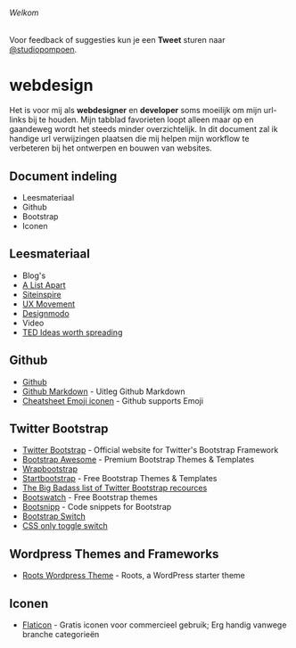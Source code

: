 ###### Welkom

Voor feedback of suggesties kun je een **Tweet** sturen naar <a href="https://twitter.com/studiopompoen">@studiopompoen</a>.

webdesign
=========

Het is voor mij als <strong>webdesigner</strong> en <strong>developer</strong> soms moeilijk om mijn url-links bij te houden. Mijn tabblad favorieten loopt alleen maar op en gaandeweg wordt het steeds minder overzichtelijk. In dit document zal ik handige url verwijzingen plaatsen die mij helpen mijn workflow te verbeteren bij het ontwerpen en bouwen van websites.

## Document indeling
* Leesmateriaal
* Github
* Bootstrap
* Iconen

##  Leesmateriaal
* Blog's
 * <a href="http://alistapart.com/">A List Apart</a>
 * <a href="http://www.siteinspire.com/">Siteinspire</a>
 * <a href="http://www.siteinspire.com/">UX Movement</a>
 * <a href="http://www.designmodo.com">Designmodo</a>
* Video
 * <a href="http://www.ted.com">TED Ideas worth spreading</a>

## Github
* <a href="https://github.com/">Github</a>
 * <a href="https://guides.github.com/features/mastering-markdown/">Github Markdown</a> - Uitleg Github Markdown
 * <a href="http://www.emoji-cheat-sheet.com/">Cheatsheet Emoji iconen</a> - Github supports Emoji

## Twitter Bootstrap
* <a href="http://www.getbootstrap.com">Twitter Bootstrap</a> - Official website for Twitter's Bootstrap Framework <br>
 * <a href="http://bootstrapawesome.com/">Bootstrap Awesome</a> - Premium Bootstrap Themes & Templates <br>
 * <a href="https://wrapbootstrap.com/">Wrapbootstrap</a> 
 * <a href="http://startbootstrap.com/">Startbootstrap</a> - Free Bootstrap Themes & Templates <br>
 * <a href="http://www.bootstraphero.com/the-big-badass-list-of-twitter-bootstrap-resources">The Big Badass list of Twitter  Bootstrap recources</a> <br>
 * <a href="http://bootswatch.com/">Bootswatch</a> - Free Bootstrap themes <br>
 * <a href="http://bootsnipp.com/">Bootsnipp</a> - Code snippets for Bootstrap <br>
 * <a href="http://www.bootstrap-switch.org/">Bootstrap Switch</a> <br>
 * <a href="http://www.simple10.com/code/2013/11/15/css-only-input-toggle-switch/">CSS only toggle switch</a> <br>

## Wordpress Themes and Frameworks
* <a href="http://roots.io/">Roots Wordpress Theme</a> - Roots, a WordPress starter theme

## Iconen
* <a href="http://www.flaticon.com/">Flaticon</a> - Gratis iconen voor commercieel gebruik; Erg handig vanwege branche categorieën
